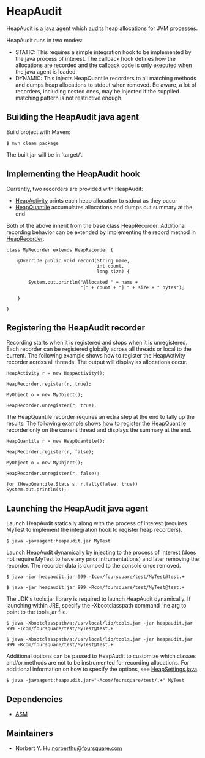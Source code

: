 # HeapAudit

HeapAudit is a java agent which audits heap allocations for JVM processes.

HeapAudit runs in two modes:

- STATIC: This requires a simple integration hook to be implemented by the java
process of interest. The callback hook defines how the allocations are recorded
and the callback code is only executed when the java agent is loaded.
- DYNAMIC: This injects HeapQuantile recorders to all matching methods and dumps
heap allocations to stdout when removed. Be aware, a lot of recorders, including
nested ones, may be injected if the supplied matching pattern is not restrictive
enough.

## Building the HeapAudit java agent

Build project with Maven:

	$ mvn clean package

The built jar will be in 'target/'.

## Implementing the HeapAudit hook

Currently, two recorders are provided with HeapAudit:

- [HeapActivity](https://github.com/foursquare/heapaudit/blob/master/src/main/java/com/foursquare/heapaudit/HeapActivity.java)
prints each heap allocation to stdout as they occur
- [HeapQuantile](https://github.com/foursquare/heapaudit/blob/master/src/main/java/com/foursquare/heapaudit/HeapQuantile.java)
accumulates allocations and dumps out summary at the end

Both of the above inherit from the base class HeapRecorder. Additional recording
behavior can be extended by implementing the record method in [HeapRecorder](https://github.com/foursquare/heapaudit/blob/master/src/main/java/com/foursquare/heapaudit/HeapRecorder.java).

	class MyRecorder extends HeapRecorder {

	    @Override public void record(String name,
	                                 int count,
	                                 long size) {

	        System.out.println("Allocated " + name +
	                           "[" + count + "] " + size + " bytes");

	    }

	}

## Registering the HeapAudit recorder

Recording starts when it is registered and stops when it is unregistered. Each
recorder can be registered globally across all threads or local to the current.
The following example shows how to register the HeapActivity recorder across all
threads. The output will display as allocations occur.

	HeapActivity r = new HeapActivity();

	HeapRecorder.register(r, true);

	MyObject o = new MyObject();

	HeapRecorder.unregister(r, true);

The HeapQuantile recorder requires an extra step at the end to tally up the
results. The following example shows how to register the HeapQuantile recorder
only on the current thread and displays the summary at the end.

	HeapQuantile r = new HeapQuantile();

	HeapRecorder.register(r, false);

	MyObject o = new MyObject();

	HeapRecorder.unregister(r, false);

	for (HeapQuantile.Stats s: r.tally(false, true)) System.out.println(s);

## Launching the HeapAudit java agent

Launch HeapAudit statically along with the process of interest (requires MyTest
to implement the integration hook to register heap recorders).

	$ java -javaagent:heapaudit.jar MyTest

Launch HeapAudit dynamically by injecting to the process of interest (does not
require MyTest to have any prior intrumentations) and later removing the
recorder. The recorder data is dumped to the console once removed.

	$ java -jar heapaudit.jar 999 -Icom/foursquare/test/MyTest@test.+

	$ java -jar heapaudit.jar 999 -Rcom/foursquare/test/MyTest@test.+

The JDK's tools.jar library is required to launch HeapAudit dynamically. If
launching within JRE, specify the -Xbootclasspath command line arg to point to
the tools.jar file.

	$ java -Xbootclasspath/a:/usr/local/lib/tools.jar -jar heapaudit.jar 999 -Icom/foursquare/test/MyTest@test.+

	$ java -Xbootclasspath/a:/usr/local/lib/tools.jar -jar heapaudit.jar 999 -Rcom/foursquare/test/MyTest@test.+

Additional options can be passed to HeapAudit to customize which classes and/or
methods are not to be instrumented for recording allocations. For additional
information on how to specify the options, see [HeapSettings.java](https://github.com/foursquare/heapaudit/blob/master/src/main/java/com/foursquare/heapaudit/HeapSettings.java).

	$ java -javaagent:heapaudit.jar="-Acom/foursquare/test/.+" MyTest

## Dependencies

- [ASM](http://asm.ow2.org/)

## Maintainers

- Norbert Y. Hu norberthu@foursquare.com
